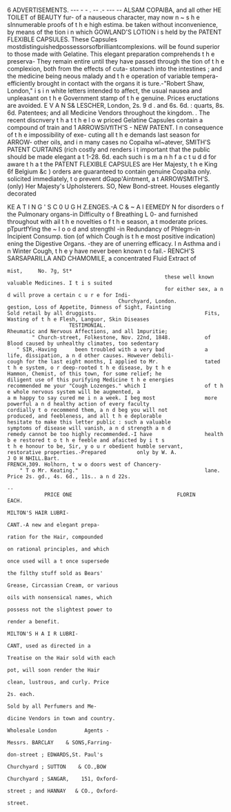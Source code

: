 6                                            ADVERTISEMENTS.
                         --- -    -
                                  .            --                    .- ---                                            --
          ALSAM COPAIBA, and all other                                HE TOILET of BEAUTY fur-
                    of a nauseous character, may now                      n ~ s h e sInnumerable proofs of t h e high estima.
be taken without inconvenience, by means of the                 tion i n which GOWLAND'S LOTION i s held by the
PATENT FLEXIBLE CAPSULES. These Capsules                        mostdistinguishedpossessorsofbrilliantcomplexions.
will be found superior to those made with Gelatine.             This elegant preparation comprehends t h e preserva-
They remain entire until they have passed through the           tion of t h e complexion, both from the effects of cuta-
stomach into the intestines ; and the medicine being            neous malady and t h e operation of variable tempera-
efficiently brought in contact with the organs it is            ture.-"Robert          Shaw, London," i s i n white letters
intended to affect, the usual nausea and unpleasant             on t h e Government stamp of t h e genuine. Prices
eructations are avoided. E V A N S& LESCHER,    London,         2s. 9 d . and 6s. 6d. : quarts, 8s. 6d.
Patentees; and all Medicine Vendors throughout the
kingdom.
    *.* The recent discnvery t h a t t h e l o w priced
Gelatine Capsules contain a compound of train and
                                                            1   ARROWSiVfITH'S
                                                                  -
                                                                               NEW PATENT.
                                                                          I n consequence of t h e impossibility of exe-
                                                                cuting all t h e demands last season for ARROW-
other oils, and i n many cases no Copaiha wl~atever,            SMITH'S PATENT CURTAINS (rich costly and
renders i t important that the public should be made            elegant a t 1-28. 6d. each such i s m a n h f a c t u d d for
aware t h a t the PATENT FLEXIBLE CAPSULES are                  Her Majesty, t h e King 6f Belgium &c ) orders are
guaranteed to contain genuine Copaiba only.                     solicited immediately, t o prevent dGapp'Aintment, a t
                                                                ARROWSMITH'S.(only) Her Majesty's Upholsterers.
                                                                SO, New Bond-street. Houses elegantly decorated

KE A T I N G ' S C 0 U G H
         Z.ENGES.-A C & ~ A I EEMEDY
                                 N        for disorders
o f the Pulmonary organs-in Difficulty o f Breathing
                                                    L 0-        and furnished throughout with ail t h e novelties o f t h e
                                                                season, a t moderate prices.
                                                                pTpurtfYing the ~ l o o d
                                                                                        and strengthl
-in Redundancy of Phlegm-in Incipient Consump.
tion (of which Cough is t h e most positive indication)             ening the Digestive Organs.
-they are of unerring efficacy. I n Asthma and i n
Winter Cough, t h e y have never been known t o fail.-
                                                                     RENCH'S SARSAPARILLA AND
                                                                       CHAMOMILE, a concentrated Fluid Extract of
~~~e~~~,e,","d"~0~~~e,","~,e~~$I~,d$;,""&~,","I;,"~~,"k1
mist,     No. 7g, St*
                                                   these well known valuable Medicines. I t i s suited
                                                   for either sex, a n d will prove a certain c u r e for Indi-
                                    Churchyard, London.         gestion, Loss of Appetite, Dimness of Sight, Fainting
Sold retail by all druggists.                                   Fits, Wasting of t h e Flesh, Languor, Skin Diseases
                    TESTIMONIAL.                                Rheumatic and Nervous Affections, and all 1mpuritie;
        " Church-street, Folkestone, Nov. 22nd, 1848.           of Blood caused by unhealthy climates, too sedentary
   " SIR,-Having      been troubled with a very bad             a life, dissipation, a n d other causes. However debili-
cough for the last eight months, I applied to Mr.               tated t h e system, o r deep-rooted t h e disease, by t h e
Hammon, Chemist, of this town, for some relief; he               diligent use of this purifying Medicine t h e energies
recommended me your "Cough Lozenges." which I                   of t h e whole nervous system will be augmented, a
a m happy to say cured me i n a week. I beg most                more powerful a n d healthy action of every faculty
cordially t o recommend them, a n d beg you will not            produced, and feebleness, and all t h e deplorable
hesitate to make this letter public : such a valuable           symptoms of disease will vanish, a n d strength a n d
remedy cannot be too highly recommended.-I have                 health b e restored t o t h e feeble and afaicted by i t s
t h e honour to be, Sir, y o u r obedient humble servant,       restorative properties.-Prepared          only by W. A.
J O H NHILL.Bart.                                               FRENCH,309. Holhorn, t w o doors west of Chancery-
    " T o Mr. Keating."                                         lane. Price 2s. gd., 4s. 6d., 11s.. a n d 22s.
                                                                                                                         --
            PRICE ONE                                  FLORIN                              EACH.
                                                                                  MILTON'S HAIR LUBRI-
                                                                              CANT.-A new and elegant prepa-
                                                                              ration for the Hair, compounded
                                                                              on rational principles, and which
                                                                              once used will a t once supersede
                                                                              the filthy stuff sold as Bears'
                                                                              Grease, Circassian Cream, or various
                                                                              oils with nonsensical names, which
                                                                              possess not the slightest power to
                                                                              render a benefit.
                                                                                  MILTON'S H A I R LUBRI-
                                                                              CANT, used as directed in a
                                                                              Treatise on the Hair sold with each
                                                                              pot, will soon render the Hair
                                                                              clean, lustrous, and curly. Price
                                                                              2s. each.
                                                                                 Sold by all Perfumers and Me-
                                                                              dicine Vendors in town and country.
                                                                              Wholesale London         Agents -
                                                                              Messrs. BARCLAY    & SONS,Farring-
                                                                              don-street ; EDWARDS,St. Paul's
                                                                              Churchyard ; SUTTON    & CO.,BOW
                                                                              Churchyard ; SANGAR,    151, Oxford-
                                                                              street ; and HANNAY   & CO., Oxford-
                                                                              street.

